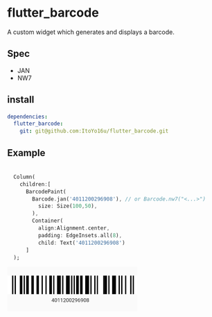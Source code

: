 # flutter_barcode

A custom widget which generates and displays a barcode.

## Spec

- JAN
- NW7

## install

```yaml:pubspec.yaml
dependencies:
  flutter_barcode:
    git: git@github.com:ItoYo16u/flutter_barcode.git

```

## Example

```dart

  Column(
    children:[
      BarcodePaint(
        Barcode.jan('4011200296908'), // or Barcode.nw7("<...>")
          size: Size(100,50),
        ),
        Container(
          align:Alignment.center,
          padding: EdgeInsets.all(8),
          child: Text('4011200296908')
      ]
  );
```

<img alt="flutter barcode sample" src="./sample.jpg" width="300px" />
